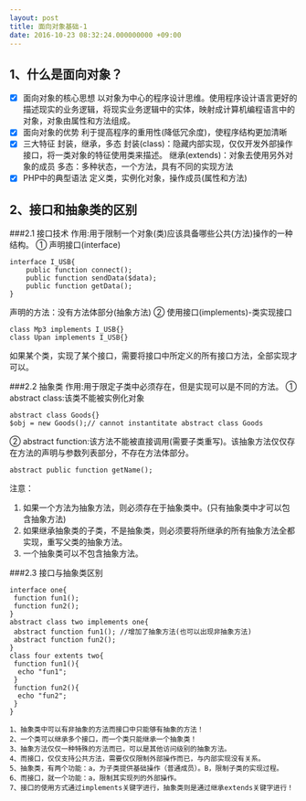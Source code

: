 ```yaml
---
layout: post
title: 面向对象基础-1
date: 2016-10-23 08:32:24.000000000 +09:00
---
```

## 1、什么是面向对象？
- [x] 面向对象的核心思想
 以对象为中心的程序设计思维。使用程序设计语言更好的描述现实的业务逻辑，将现实业务逻辑中的实体，映射成计算机编程语言中的对象，对象由属性和方法组成。
- [x] 面向对象的优势
  利于提高程序的重用性(降低冗余度)，使程序结构更加清晰
- [x] 三大特征
  封装，继承，多态
  封装(class)：隐藏内部实现，仅仅开发外部操作接口，将一类对象的特征使用类来描述。
  继承(extends)：对象去使用另外对象的成员
  多态：多种状态，一个方法，具有不同的实现方法
- [x] PHP中的典型语法
  定义类，实例化对象，操作成员(属性和方法)
## 2、接口和抽象类的区别
###2.1 接口技术
作用:用于限制一个对象(类)应该具备哪些公共(方法)操作的一种结构。
① 声明接口(interface)
```
interface I_USB{
    public function connect();
    public function sendData($data);
    public function getData();
}
```
声明的方法：没有方法体部分(抽象方法)
② 使用接口(implements)-类实现接口
```
class Mp3 implements I_USB{}
class Upan implements I_USB{}
```
如果某个类，实现了某个接口，需要将接口中所定义的所有接口方法，全部实现才可以。

###2.2 抽象类
作用:用于限定子类中必须存在，但是实现可以是不同的方法。
① abstract class:该类不能被实例化对象
```
abstract class Goods{}
$obj = new Goods();// cannot instantitate abstract class Goods
```
② abstract function:该方法不能被直接调用(需要子类重写)。该抽象方法仅仅存在方法的声明与参数列表部分，不存在方法体部分。
```
abstract public function getName();
```
注意：
1) 如果一个方法为抽象方法，则必须存在于抽象类中。(只有抽象类中才可以包含抽象方法)
2) 如果继承抽象类的子类，不是抽象类，则必须要将所继承的所有抽象方法全都实现，重写父类的抽象方法。
3) 一个抽象类可以不包含抽象方法。

###2.3 接口与抽象类区别
```
interface one{
 function fun1();
 function fun2();
}
abstract class two implements one{
 abstract function fun1(); //增加了抽象方法(也可以出现非抽象方法)
 abstract function fun2();
}
class four extents two{
 function fun1(){
  echo "fun1";
 }
 function fun2(){
  echo "fun2";
 }
}

```
```
1、抽象类中可以有非抽象的方法而接口中只能够有抽象的方法！
2、一个类可以继承多个接口，而一个类只能继承一个抽象类！
3、抽象方法仅仅一种特殊的方法而已，可以是其他访问级别的抽象方法。
4、而接口，仅仅支持公共方法，需要仅仅限制外部操作而已，与内部实现没有关系。
5、抽象类，有两个功能：a，为子类提供基础操作（普通成员）。B，限制子类的实现过程。
6、而接口，就一个功能：a，限制其实现列的外部操作。
7、接口的使用方式通过implements关键字进行，抽象类则是通过继承extends关键字进行！
```
